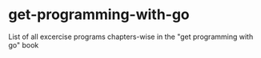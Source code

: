 # get-programming-with-go
List of all excercise programs chapters-wise in the "get programming with go" book
